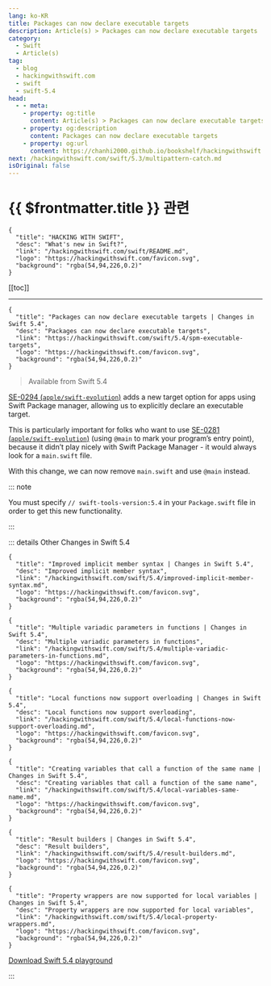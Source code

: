 ```yaml
---
lang: ko-KR
title: Packages can now declare executable targets
description: Article(s) > Packages can now declare executable targets
category:
  - Swift
  - Article(s)
tag: 
  - blog
  - hackingwithswift.com
  - swift
  - swift-5.4
head:
  - - meta:
    - property: og:title
      content: Article(s) > Packages can now declare executable targets
    - property: og:description
      content: Packages can now declare executable targets
    - property: og:url
      content: https://chanhi2000.github.io/bookshelf/hackingwithswift.com/swift/5.4/spm-executable-targets.html
next: /hackingwithswift.com/swift/5.3/multipattern-catch.md
isOriginal: false
---
```


# {{ $frontmatter.title }} 관련

```component VPCard
{
  "title": "HACKING WITH SWIFT",
  "desc": "What's new in Swift?",
  "link": "/hackingwithswift.com/swift/README.md",
  "logo": "https://hackingwithswift.com/favicon.svg",
  "background": "rgba(54,94,226,0.2)"
}
```

[[toc]]

---

```component VPCard
{
  "title": "Packages can now declare executable targets | Changes in Swift 5.4",
  "desc": "Packages can now declare executable targets",
  "link": "https://hackingwithswift.com/swift/5.4/spm-executable-targets", 
  "logo": "https://hackingwithswift.com/favicon.svg",
  "background": "rgba(54,94,226,0.2)"
}
```

> Available from Swift 5.4

[SE-0294 (<FontIcon icon="iconfont icon-github"/>`apple/swift-evolution`)](https://github.com/apple/swift-evolution/blob/main/proposals/0294-package-executable-targets.md) adds a new target option for apps using Swift Package manager, allowing us to explicitly declare an executable target.

This is particularly important for folks who want to use [SE-0281 (<FontIcon icon="iconfont icon-github"/>`apple/swift-evolution`)](https://github.com/apple/swift-evolution/blob/main/proposals/0281-main-attribute.md) (using `@main` to mark your program’s entry point), because it didn’t play nicely with Swift Package Manager - it would always look for a <FontIcon icon="fa-brands fa-swift"/>`main.swift` file.

With this change, we can now remove <FontIcon icon="fa-brands fa-swift"/>`main.swift` and use `@main` instead. 

::: note

You must specify `// swift-tools-version:5.4` in your <FontIcon icon="fa-brands fa-swift"/>`Package.swift` file in order to get this new functionality.

:::

::: details Other Changes in Swift 5.4

```component VPCard
{
  "title": "Improved implicit member syntax | Changes in Swift 5.4",
  "desc": "Improved implicit member syntax",
  "link": "/hackingwithswift.com/swift/5.4/improved-implicit-member-syntax.md",
  "logo": "https://hackingwithswift.com/favicon.svg",
  "background": "rgba(54,94,226,0.2)"
}
```

```component VPCard
{
  "title": "Multiple variadic parameters in functions | Changes in Swift 5.4",
  "desc": "Multiple variadic parameters in functions",
  "link": "/hackingwithswift.com/swift/5.4/multiple-variadic-parameters-in-functions.md",
  "logo": "https://hackingwithswift.com/favicon.svg",
  "background": "rgba(54,94,226,0.2)"
}
```

```component VPCard
{
  "title": "Local functions now support overloading | Changes in Swift 5.4",
  "desc": "Local functions now support overloading",
  "link": "/hackingwithswift.com/swift/5.4/local-functions-now-support-overloading.md",
  "logo": "https://hackingwithswift.com/favicon.svg",
  "background": "rgba(54,94,226,0.2)"
}
```

```component VPCard
{
  "title": "Creating variables that call a function of the same name | Changes in Swift 5.4",
  "desc": "Creating variables that call a function of the same name",
  "link": "/hackingwithswift.com/swift/5.4/local-variables-same-name.md",
  "logo": "https://hackingwithswift.com/favicon.svg",
  "background": "rgba(54,94,226,0.2)"
}
```

```component VPCard
{
  "title": "Result builders | Changes in Swift 5.4",
  "desc": "Result builders",
  "link": "/hackingwithswift.com/swift/5.4/result-builders.md",
  "logo": "https://hackingwithswift.com/favicon.svg",
  "background": "rgba(54,94,226,0.2)"
}
```

```component VPCard
{
  "title": "Property wrappers are now supported for local variables | Changes in Swift 5.4",
  "desc": "Property wrappers are now supported for local variables",
  "link": "/hackingwithswift.com/swift/5.4/local-property-wrappers.md",
  "logo": "https://hackingwithswift.com/favicon.svg",
  "background": "rgba(54,94,226,0.2)"
}
```
<!-- 
```component VPCard
{
  "title": "Packages can now declare executable targets | Changes in Swift 5.4",
  "desc": "Packages can now declare executable targets",
  "link": "/hackingwithswift.com/swift/5.4/spm-executable-targets.md",
  "logo": "https://hackingwithswift.com/favicon.svg",
  "background": "rgba(54,94,226,0.2)"
}
```
-->

[<FontIcon icon="fas fa-file-zipper"/>Download Swift 5.4 playground](https://hackingwithswift.com/files/playgrounds/swift/playground-5-3-to-5-4.playground.zip)

:::

